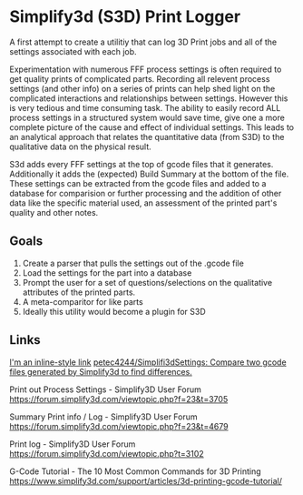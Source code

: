 # Simplify3d (S3D) Print Logger
A first attempt to create a utilitiy that can log 3D Print jobs and all of the settings associated with each job.

Experimentation with numerous FFF process settings is often required to get quality prints of complicated parts.  Recording all relevent process settings (and other info) on a series of prints can help shed light on the complicated interactions and relationships between settings.  However this is very tedious and time consuming task.
The ability to easily record ALL process settings in a structured system would save time, give one a more complete picture of the cause and effect of individual settings.  This leads to an analytical approach that relates the quantitative data (from S3D) to the qualitative data on the physical result.

S3d adds every FFF settings at the top of gcode files that it generates.  Additionally it adds the (expected) Build Summary at the bottom of the file.  These settings can be extracted from the gcode files and added to a database for comparision or further processing and the addition of other data like the specific material used, an assessment of the printed part's quality and other notes.

## Goals
1. Create a parser that pulls the settings out of the .gcode file
2. Load the settings for the part into a database
3. Prompt the user for a set of questions/selections on the qualitative attributes of the printed parts.
4. A meta-comparitor for like parts
5. Ideally this utility would become a plugin for S3D

## Links
[I'm an inline-style link](https://www.google.com)
[petec4244/Simplifi3dSettings: Compare two gcode files generated by Simplify3d to find differences.](https://github.com/petec4244/Simplifi3dSettings)

Print out Process Settings - Simplify3D User Forum
https://forum.simplify3d.com/viewtopic.php?f=23&t=3705

Summary Print info / Log - Simplify3D User Forum
https://forum.simplify3d.com/viewtopic.php?f=23&t=4679

Print log - Simplify3D User Forum
https://forum.simplify3d.com/viewtopic.php?t=3102

G-Code Tutorial - The 10 Most Common Commands for 3D Printing
https://www.simplify3d.com/support/articles/3d-printing-gcode-tutorial/

